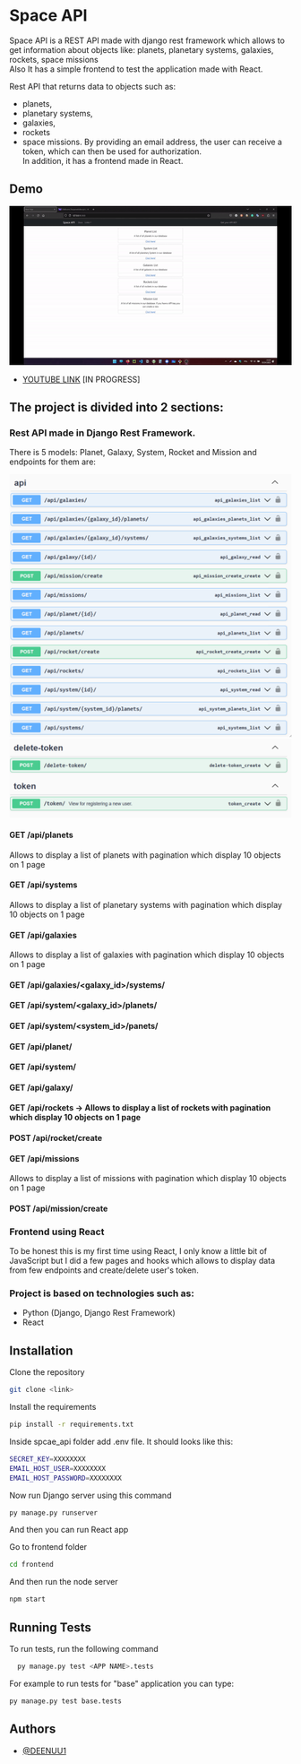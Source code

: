 
# Space API

Space API is a REST API made with django rest framework which allows to get information about objects like: planets, planetary systems, galaxies, rockets, space missions \
Also It has a simple frontend to test the application made with React.

Rest API that returns data to objects such as:
- planets, 
- planetary systems,
- galaxies,
- rockets 
- space missions. 
By providing an email address, the user can receive a token, which can then be used for authorization. \
In addition, it has a frontend made in React.


## Demo

<img src="/images/demo.gif"/>

- [YOUTUBE LINK](https://www.github.com/DEENUU1) [IN PROGRESS]


## The project is divided into 2 sections:

### Rest API made in Django Rest Framework.
There is 5 models: Planet, Galaxy, System, Rocket and Mission and endpoints for them are:

<img src="/images/endpoint_1.png"/>

<img src="/images/endpoint_2.png"/>


#### GET /api/planets
Allows to display a list of planets with pagination which display 10 objects on 1 page 
#### GET /api/systems 
Allows to display a list of planetary systems with pagination which display 10 objects on 1 page 
#### GET /api/galaxies 
Allows to display a list of galaxies with pagination which display 10 objects on 1 page 
#### GET /api/galaxies/<galaxy_id>/systems/
#### GET /api/system/<galaxy_id>/planets/
#### GET /api/system/<system_id>/panets/
#### GET /api/planet/<id>
#### GET /api/system/<id>
#### GET /api/galaxy/<id>
#### GET /api/rockets -> Allows to display a list of rockets with pagination which display 10 objects on 1 page 
#### POST /api/rocket/create
#### GET /api/missions 
Allows to display a list of missions with pagination which display 10 objects on 1 page 
#### POST /api/mission/create 


### Frontend using React
To be honest this is my first time using React, I only know a little bit of JavaScript but I did a few pages and hooks which allows to display data from few endpoints and create/delete user's token.


### Project is based on technologies such as:
- Python (Django, Django Rest Framework)
- React 

## Installation

Clone the repository

```bash
git clone <link>
```

Install the requirements

```bash
pip install -r requirements.txt
```

Inside spcae_api folder add .env file. It should looks like this:

```bash
SECRET_KEY=XXXXXXXX
EMAIL_HOST_USER=XXXXXXXX
EMAIL_HOST_PASSWORD=XXXXXXXX
```

Now run Django server using this command 

```bash
py manage.py runserver
```

And then you can run React app

Go to frontend folder

```bash
cd frontend
```

And then run the node server

```bash
npm start
```
## Running Tests

To run tests, run the following command

```bash
  py manage.py test <APP NAME>.tests 
```

For example to run tests for "base" application you can type: 

```bash
py manage.py test base.tests
```


## Authors

- [@DEENUU1](https://www.github.com/DEENUU1)

